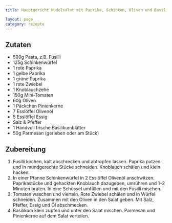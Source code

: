 ```yaml
---
title: Hauptgericht Nudelsalat mit Paprika, Schinken, Oliven und Basilikum

layout: page
category: rezepte
---
```


Zutaten
-------

- 500g Pasta, z.B. Fusilli
- 125g Schinkenwürfel
- 1 rote Paprika
- 1 gelbe Paprika
- 1 grüne Paprika
- 1 rote Zwiebel
- 1 Knoblauchzehe
- 150g Mini-Tomaten
- 60g Oliven
- 1 Päckchen Pinienkerne
- 7 Esslöffel Olivenöl
- 5 Esslöffel Essig
- Salz & Pfeffer
- 1 Handvoll frische Basilikumblätter
- 50g Parmesan (gerieben oder am Stück)

Zubereitung
-----------
1. Fusilli kochen, kalt abschrecken und abtropfen lassen. Paprika putzen und in mundgerechte Stücke schneiden. Knoblauch schälen und klein hacken.
2. In einer Pfanne Schinkenwürfel in 2 Esslöffel Olivenöl anschwitzen. Paprikastücke und gehackten Knoblauch dazugeben, umrühren und 1–2 Minuten braten. In eine Schüssel umfüllen und mit den Fusilli mischen.
3. Tomaten waschen und vierteln. Rote Zwiebel schälen und in Würfel schneiden. Zusammen mit den Oliven in den Salat geben. Mit Salz, Pfeffer, Essig und Öl abschmecken.
4. Basilikum klein zupfen und unter den Salat mischen. Parmesan und Pinienkerne auf dem Salat verteilen.

